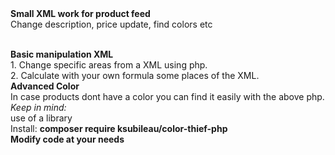<img alt="" src="https://cdn.shopify.com/s/files/1/0675/6928/7480/files/75.png?v=1668132496" style="float:right" />
<b>Small XML work for product feed<br/></b> 
Change description, price update, find colors etc</p>
<br>
<b>Basic manipulation XML</b> <br>
1. Change specific areas from a XML using php. <br>
2. Calculate with your own formula some places of the XML. <br>
<b>Advanced Color </b><br>
In case products dont have a color you can find it easily with the above php. <br>
<i>Keep in mind:</i><br>
use of a library<br> Install: <b>composer require ksubileau/color-thief-php</b>
<br>
<b>Modify code at your needs </b>
